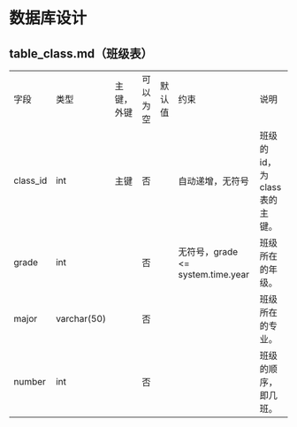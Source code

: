 # 数据库设计

## table_class.md（班级表）

<table>
    <tr>
        <td>字段</td>
        <td>类型</td>
        <td>主键，外键</td>
        <td>可以为空</td>
        <td>默认值</td>
        <td>约束</td>
        <td>说明</td>
    </tr>
    <tr>
        <td>class_id</td>
        <td>int</td>
        <td>主键</td>
        <td>否</td>
        <td></td>
        <td>自动递增，无符号</td>
        <td>班级的id，为class表的主键。</td>
    </tr>
    <tr>
        <td>grade</td>
        <td>int</td>
        <td></td>
        <td>否</td>
        <td></td>
        <td>无符号，grade <= system.time.year</td>
        <td>班级所在的年级。</td>
    </tr>
    <tr>
        <td>major</td>
        <td>varchar(50)</td>
        <td></td>
        <td>否</td>
        <td></td>
        <td></td>
        <td>班级所在的专业。</td>
    </tr>
    <tr>
        <td>number</td>
        <td>int</td>
        <td></td>
        <td>否</td>
        <td></td>
        <td></td>
        <td>班级的顺序，即几班。</td>
    </tr>
</table>